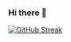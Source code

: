 ### Hi there 👋

[![GitHub Streak](https://streak-stats.demolab.com?user=xllRoku&theme=dark&date_format=M%20j%5B%2C%20Y%5D)](https://git.io/streak-stats)

<!--
**xllRoku/xllRoku** is a ✨ _special_ ✨ repository because its `README.md` (this file) appears on your GitHub profile.

Here are some ideas to get you started:

- 🔭 I’m currently working on ...
- 🌱 I’m currently learning ...
- 👯 I’m looking to collaborate on ...
- 🤔 I’m looking for help with ...
- 💬 Ask me about ...
- 📫 How to reach me: ...
- 😄 Pronouns: ...
- ⚡ Fun fact: ...
-->
